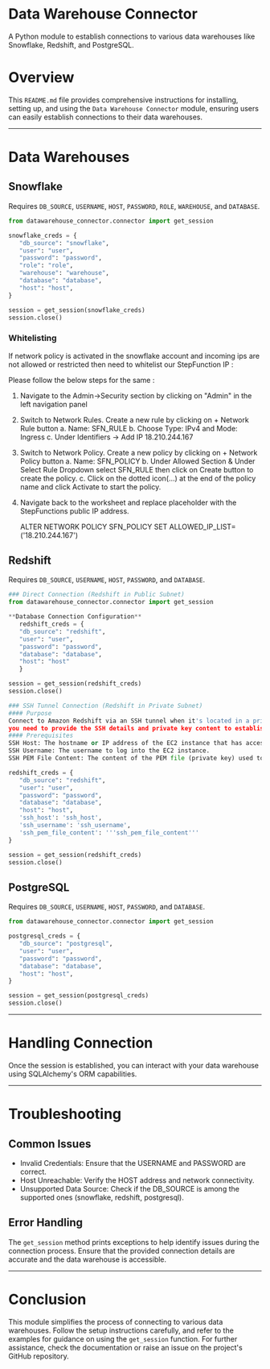 # Data Warehouse Connector
A Python module to establish connections to various data warehouses like Snowflake, Redshift, and PostgreSQL.

# Overview

This `README.md` file provides comprehensive instructions for installing, setting up, and using the `Data Warehouse Connector` module, ensuring users can easily establish connections to their data warehouses.

---

# Data Warehouses

## Snowflake

Requires `DB_SOURCE`, `USERNAME`, `HOST`, `PASSWORD`, `ROLE`, `WAREHOUSE`, and `DATABASE`.

```python
from datawarehouse_connector.connector import get_session

snowflake_creds = {
   "db_source": "snowflake",
   "user": "user",
   "password": "password",
   "role": "role",
   "warehouse": "warehouse",
   "database": "database",
   "host": "host",
}

session = get_session(snowflake_creds)
session.close()
```

### Whitelisting
If network policy is activated in the snowflake account and incoming ips are not allowed or restricted then need to whitelist our StepFunction IP : 

Please follow the below steps for the same :
1. Navigate to the Admin->Security section by clicking on "Admin" in the left navigation panel
2. Switch to Network Rules. Create a new rule by clicking on + Network Rule button
   a. Name: SFN_RULE
   b. Choose Type: IPv4 and Mode: Ingress
   c. Under Identifiers -> Add IP 18.210.244.167
3. Switch to Network Policy. Create a new policy by clicking on + Network Policy button
   a. Name: SFN_POLICY
   b. Under Allowed Section & Under Select Rule Dropdown select SFN_RULE then click on Create button to create the policy.
   c. Click on the dotted icon(...) at the end of the policy name and click Activate to start the policy. 
4.   Navigate back to the worksheet and replace placeholder <IP> with the StepFunctions public IP address.
	
     ALTER NETWORK POLICY SFN_POLICY SET ALLOWED_IP_LIST=('18.210.244.167')

## Redshift

Requires `DB_SOURCE`, `USERNAME`, `HOST`, `PASSWORD`, and `DATABASE`.

```python
### Direct Connection (Redshift in Public Subnet)
from datawarehouse_connector.connector import get_session

**Database Connection Configuration**
   redshift_creds = {
   "db_source": "redshift",
   "user": "user",
   "password": "password",
   "database": "database",
   "host": "host"
   }

session = get_session(redshift_creds)
session.close()

### SSH Tunnel Connection (Redshift in Private Subnet)
#### Purpose
Connect to Amazon Redshift via an SSH tunnel when it's located in a private subnet, and the connecting instance (EC2) is in a public subnet.
you need to provide the SSH details and private key content to establish an SSH tunnel. 
#### Prerequisites
SSH Host: The hostname or IP address of the EC2 instance that has access to the Redshift cluster.
SSH Username: The username to log into the EC2 instance.
SSH PEM File Content: The content of the PEM file (private key) used to authenticate the SSH connection.

redshift_creds = {
   "db_source": "redshift",
   "user": "user",
   "password": "password",
   "database": "database",
   "host": "host",
   'ssh_host': 'ssh_host',
   'ssh_username': 'ssh_username',
   'ssh_pem_file_content': '''ssh_pem_file_content'''
}

session = get_session(redshift_creds)
session.close()
```

## PostgreSQL

Requires `DB_SOURCE`, `USERNAME`, `HOST`, `PASSWORD`, and `DATABASE`.

```python
from datawarehouse_connector.connector import get_session

postgresql_creds = {
   "db_source": "postgresql",
   "user": "user",
   "password": "password",
   "database": "database",
   "host": "host",
}

session = get_session(postgresql_creds)
session.close()
```

---

# Handling Connection

Once the session is established, you can interact with your data warehouse using SQLAlchemy's ORM capabilities.

---

# Troubleshooting

## Common Issues

- Invalid Credentials: Ensure that the USERNAME and PASSWORD are correct.
- Host Unreachable: Verify the HOST address and network connectivity.
- Unsupported Data Source: Check if the DB_SOURCE is among the supported ones (snowflake, redshift, postgresql).

## Error Handling

The `get_session` method prints exceptions to help identify issues during the connection process. Ensure that the provided connection details are accurate and the data warehouse is accessible.

---

# Conclusion

This module simplifies the process of connecting to various data warehouses. Follow the setup instructions carefully, and refer to the examples for guidance on using the `get_session` function. For further assistance, check the documentation or raise an issue on the project's GitHub repository.
```